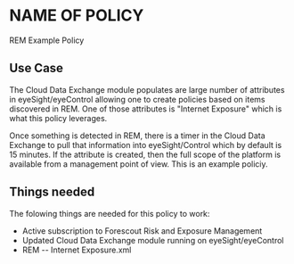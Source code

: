 # NAME OF POLICY

REM Example Policy

## Use Case

The Cloud Data Exchange module populates are large number of attributes in eyeSight/eyeControl allowing one to create policies based on items discovered in REM. One of those attributes is "Internet Exposure" which is what this policy leverages.

Once something is detected in REM, there is a timer in the Cloud Data Exchange to pull that information into eyeSight/Control which by default is 15 minutes. If the attribute is created, then the full scope of the platform is available from a management point of view. This is an example policiy.

## Things needed

The folowing things are needed for this policy to work:
- Active subscription to Forescout Risk and Exposure Management
- Updated Cloud Data Exchange module running on eyeSight/eyeControl
- REM -- Internet Exposure.xml
